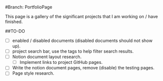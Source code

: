 #Branch: PortfolioPage

This page is a gallery of the significant projects that I am working on / have finished.

##TO-DO
- [ ] enabled / disabled documents (disabled documents should not show up).
- [ ] project search bar, use the tags to help filter search results.
- [ ] Notion document layout research.
    - [ ] Implement links to project GitHub pages. 
- [ ] Write the notion document pages, remove (disable) the testing pages.
- [ ] Page style research.

